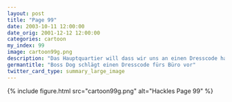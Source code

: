 ```yaml
---
layout: post
title: "Page 99"
date: 2003-10-11 12:00:00
date_orig: 2001-12-12 12:00:00
categories: cartoon
my_index: 99
image: cartoon99g.png
description: "Das Hauptquartier will dass wir uns an einen Dresscode halten. Sie sagen das würde eine professionelle Atmosphäre schaffen und die Arbeitsmoral verbessern Ich kann schon sehen wie sich die Arbeitsmoral verbessert Boss Dog Peter Percy Preston Marcus"
germantitle: "Boss Dog schlägt einen Dresscode fürs Büro vor"
twitter_card_type: summary_large_image
---
```


{% include figure.html src="cartoon99g.png" alt="Hackles Page 99"  %}
